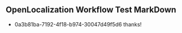 ## OpenLocalization Workflow Test MarkDown
* 0a3b81ba-7192-4f18-b974-30047d49f5d6 thanks!

<!--HONumber=Jan17_HO2-->


